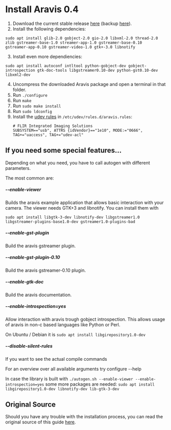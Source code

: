 # Install Aravis 0.4

1. Download the current stable release  [here](http://ftp.gnome.org/pub/GNOME/sources/aravis/0.4/) (backup [here](https://sourceforge.net/projects/roboticslab/files/External/aravis)).
2. Install the following dependencies:
```
sudo apt install glib-2.0 gobject-2.0 gio-2.0 libxml-2.0 thread-2.0 zlib gstreamer-base-1.0 streamer-app-1.0 gstreamer-base-0.10 gstreamer-app-0.10 gstreamer-video-1.0 gtk+-3.0 libnotify
```
3. Install even more dependiencies:
```
sudo apt install autoconf intltool python-gobject-dev gobject-introspection gtk-doc-tools libgstreamer0.10-dev python-gst0.10-dev libxml2-dev
```
4. Uncompress the downloaded Aravis package and open a terminal in that folder.
5. Run `./configure`
6. Run `make`
7. Run `sudo make install`
8. Run `sudo ldconfig`
9. Install the [udev rules](https://www.flir.com/support-center/iis/machine-vision/application-note/getting-started-with-aravis-in-linux/) in `/etc/udev/rules.d/aravis.rules`:
   ```
   # FLIR Integrated Imaging Solutions
   SUBSYSTEM=="usb", ATTRS {idVendor}=="1e10", MODE:="0666", TAG+="uaccess", TAG+="udev-acl"
   ```

## If you need some special features...
Depending on what you need, you have to call autogen with different parameters.

The most common are:

##### --enable-viewer 
Builds the aravis example application that allows basic interaction with your camera. The viewer needs GTK+3 and libnotify. You can install them with

```
sudo apt install libgtk-3-dev libnotify-dev libgstreamer1.0 libgstreamer-plugins-base1.0-dev gstreamer1.0-plugins-bad
```

##### --enable-gst-plugin 
Build the aravis gstreamer plugin.

##### --enable-gst-plugin-0.10 
Build the aravis gstreamer-0.10 plugin.

##### --enable-gtk-doc 
Build the aravis documentation.

##### --enable-introspection=yes 
Allow interaction with aravis trough gobject introspection. This allows usage of aravis in non-c based languages like Python or Perl.

On Ubuntu / Debian it is `sudo apt install libgirepository1.0-dev`

##### --disable-silent-rules 
If you want to see the actual compile commands

For an overview over all available arguments try configure --help

In case the library is built with `./autogen.sh --enable-viewer --enable-introspection=yes` some more packages are needed: `sudo apt install libgirepository1.0-dev libnotify-dev lib-gtk-3-dev`

## Original Source
Should you have any trouble with the installation process, you can read the original source of this guide [here](https://github.com/TheImagingSource/tiscamera/wiki/Aravis).
